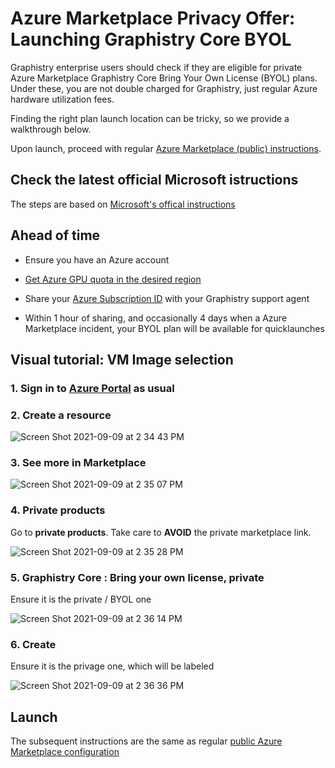 # Azure Marketplace Privacy Offer: Launching Graphistry Core BYOL

Graphistry enterprise users should check if they are eligible for private Azure Marketplace Graphistry Core Bring Your Own License (BYOL) plans. Under these, you are not double charged for Graphistry, just regular Azure hardware utilization fees.

Finding the right plan launch location can be tricky, so we provide a walkthrough below.

Upon launch, proceed with regular [Azure Marketplace (public) instructions](azure_marketplace.md). 

## Check the latest official Microsoft istructions

The steps are based on [Microsoft's offical instructions](https://docs.microsoft.com/en-us/azure/marketplace/private-plans#deploying-a-private-plan)

## Ahead of time

* Ensure you have an Azure account

* [Get Azure GPU quota in the desired region](azure_marketplace.md#3-solve-gpu-availability-errors)

* Share your [Azure Subscription ID](https://docs.microsoft.com/en-us/azure/media-services/latest/setup-azure-subscription-how-to?tabs=portal) with your Graphistry support agent

* Within 1 hour of sharing, and occasionally 4 days when a Azure Marketplace incident, your BYOL plan will be available for quicklaunches

## Visual tutorial: VM Image selection

### 1. Sign in to [Azure Portal](https://ms.portal.azure.com/) as usual


### 2. Create a resource

![Screen Shot 2021-09-09 at 2 34 43 PM](https://user-images.githubusercontent.com/4249447/132766891-3d556154-be82-4efe-b0da-9ea76408d1d8.png)

### 3. See more in Marketplace

![Screen Shot 2021-09-09 at 2 35 07 PM](https://user-images.githubusercontent.com/4249447/132766933-98def5f7-51da-4427-8fef-ee7129d7558c.png)

### 4. Private products

Go to **private products**. Take care to **AVOID** the private marketplace link.

![Screen Shot 2021-09-09 at 2 35 28 PM](https://user-images.githubusercontent.com/4249447/132768074-21d5718f-a7b1-4da9-91d6-19b0c99c07e0.png)

### 5. Graphistry Core : Bring your own license, private

Ensure it is the private / BYOL one

![Screen Shot 2021-09-09 at 2 36 14 PM](https://user-images.githubusercontent.com/4249447/132768121-8f31d019-e82f-4a70-92ba-76025ce11aa3.png)

### 6. Create

Ensure it is the privage one, which will be labeled

![Screen Shot 2021-09-09 at 2 36 36 PM](https://user-images.githubusercontent.com/4249447/132768188-be77ad85-8144-4c12-baf8-c6b125e160ba.png)

##  Launch

The subsequent instructions are the same as regular [public Azure Marketplace configuration](azure_marketplace.md)



